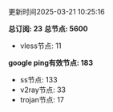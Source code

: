 更新时间2025-03-21 10:25:16

**总订阅: 23**
**总节点: 5600**
- vless节点: 11

**google ping有效节点: 183**
- ss节点: 133
- v2ray节点: 33
- trojan节点: 17
